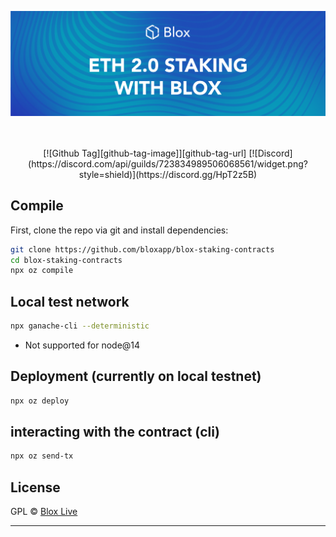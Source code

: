 [<img src="./internals/img/Blox-Staking-Banner.png" >](https://www.bloxstaking.com/)

<br>
<br>

<div align="center">
[![Github Tag][github-tag-image]][github-tag-url]
[![Discord](https://discord.com/api/guilds/723834989506068561/widget.png?style=shield)](https://discord.gg/HpT2z5B)

</div>

## Compile
First, clone the repo via git and install dependencies:

```bash
git clone https://github.com/bloxapp/blox-staking-contracts
cd blox-staking-contracts
npx oz compile
```
## Local test network
```bash
npx ganache-cli --deterministic
```
* Not supported for node@14

## Deployment (currently on local testnet)


```bash
npx oz deploy

```

## interacting with the contract (cli)


```bash
npx oz send-tx 

```

## License

GPL © [Blox Live](https://github.com/bloxapp/blox-live)

<hr />
<br />